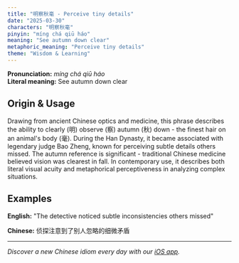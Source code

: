 ```yaml
---
title: "明察秋毫 - Perceive tiny details"
date: "2025-03-30"
characters: "明察秋毫"
pinyin: "míng chá qiū háo"
meaning: "See autumn down clear"
metaphoric_meaning: "Perceive tiny details"
theme: "Wisdom & Learning"
---
```


**Pronunciation:** *míng chá qiū háo*  
**Literal meaning:** See autumn down clear

## Origin & Usage

Drawing from ancient Chinese optics and medicine, this phrase describes the ability to clearly (明) observe (察) autumn (秋) down - the finest hair on an animal's body (毫). During the Han Dynasty, it became associated with legendary judge Bao Zheng, known for perceiving subtle details others missed. The autumn reference is significant - traditional Chinese medicine believed vision was clearest in fall. In contemporary use, it describes both literal visual acuity and metaphorical perceptiveness in analyzing complex situations.

## Examples

**English:** "The detective noticed subtle inconsistencies others missed"

**Chinese:** 侦探注意到了别人忽略的细微矛盾

---

*Discover a new Chinese idiom every day with our [iOS app](https://apps.apple.com/us/app/daily-chinese-idioms/id6740611324).*
